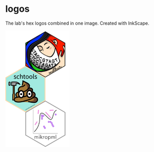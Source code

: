 # logos

The lab's hex logos combined in one image. Created with InkScape.

<img src="triple-hex-logos.png" alt="logos" width="200"/>
